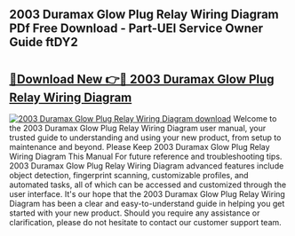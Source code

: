 ## 2003 Duramax Glow Plug Relay Wiring Diagram PDf Free Download - Part-UEI Service Owner Guide ftDY2

# <h2><a href="http://dfhmg1e.blite.top/?on=2003+Duramax+Glow+Plug+Relay+Wiring+Diagram">🔗Download New 👉🔴 2003 Duramax Glow Plug Relay Wiring Diagram</a></h2>

[![2003 Duramax Glow Plug Relay Wiring Diagram download](https://i.imgur.com/lujVjoI.png)](http://dfhmg1e.blite.top/?on=2003+Duramax+Glow+Plug+Relay+Wiring+Diagram)
Welcome to the 2003 Duramax Glow Plug Relay Wiring Diagram user manual, your trusted guide to understanding and using your new product, from setup to maintenance and beyond. Please Keep 2003 Duramax Glow Plug Relay Wiring Diagram This Manual For future reference and troubleshooting tips. 2003 Duramax Glow Plug Relay Wiring Diagram advanced features include object detection, fingerprint scanning, customizable profiles, and automated tasks, all of which can be accessed and customized through the user interface. It's our hope that the 2003 Duramax Glow Plug Relay Wiring Diagram has been a clear and easy-to-understand guide in helping you get started with your new product. Should you require any assistance or clarification, please do not hesitate to contact our customer support team.
